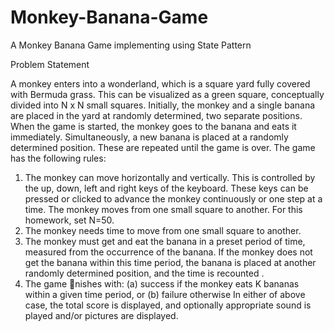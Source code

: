 # Monkey-Banana-Game
A Monkey Banana Game implementing using State Pattern

Problem Statement

A monkey enters into a wonderland, which is a square yard fully
covered with Bermuda grass. This can be visualized as a green square, conceptually divided into N x N small
squares. Initially, the monkey and a single banana are placed in the yard at randomly determined, two separate
positions. When the game is started, the monkey goes to the banana and eats it immediately. Simultaneously,
a new banana is placed at a randomly determined position. These are repeated until the game is over.
The game has the following rules:
1. The monkey can move horizontally and vertically. This is controlled by the up, down, left and right keys
of the keyboard. These keys can be pressed or clicked to advance the monkey continuously or one step at
a time. The monkey moves from one small square to another. For this homework, set N=50.
2. The monkey needs time to move from one small square to another.
3. The monkey must get and eat the banana in a preset period of time, measured from the occurrence of the
banana. If the monkey does not get the banana within this time period, the banana is placed at another
randomly determined position, and the time is recounted .
4. The game nishes with:
(a) success if the monkey eats K bananas within a given time period, or
(b) failure otherwise
In either of above case, the total score is displayed, and optionally appropriate sound is played and/or
pictures are displayed.
